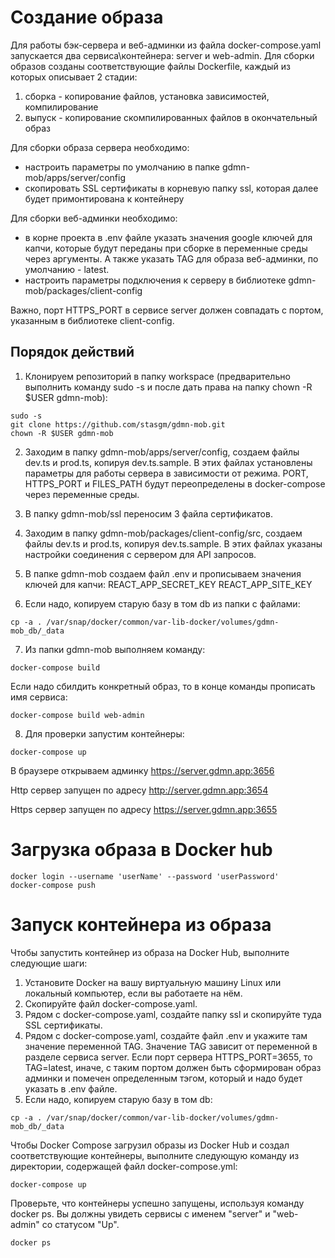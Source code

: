 # Создание образа
Для работы бэк-сервера и веб-админки из файла docker-compose.yaml запускается два сервиса\контейнера: server и web-admin.
Для сборки образов созданы соответствующие файлы Dockerfile, каждый из которых описывает 2 стадии:
1. сборка - копирование файлов, установка зависимостей, компилирование
2. выпуск - копирование скомпилированных файлов в окончательный образ

Для сборки образа сервера необходимо:
- настроить параметры по умолчанию в папке gdmn-mob/apps/server/config
- скопировать SSL сертификаты в корневую папку ssl, которая далее будет примонтирована к контейнеру

Для сборки веб-админки необходимо:
- в корне проекта в .env файле указать значения google ключей для капчи, которые будут переданы при сборке в переменные среды через аргументы. А  также указать TAG для образа веб-админки, по умолчанию - latest.
- настроить параметры подключения к серверу в библиотеке gdmn-mob/packages/client-config

Важно, порт HTTPS_PORT в сервисе server должен совпадать с портом, указанным в библиотеке client-config.

## Порядок действий
1. Клонируем репозиторий в папку workspace (предварительно выполнить команду sudo -s и после дать права на папку chown -R $USER gdmn-mob):
```
sudo -s
git clone https://github.com/stasgm/gdmn-mob.git
chown -R $USER gdmn-mob
```

2. Заходим в папку gdmn-mob/apps/server/config, создаем файлы dev.ts и prod.ts, копируя dev.ts.sample.
В этих файлах установлены параметры для работы сервера в зависимости от режима. PORT, HTTPS_PORT и FILES_PATH будут переопределены в docker-compose через переменные среды.

3. В папку gdmn-mob/ssl переносим 3 файла сертификатов.

4. Заходим в папку gdmn-mob/packages/client-config/src, создаем файлы dev.ts и prod.ts, копируя dev.ts.sample.
В этих файлах указаны настройки соединения с сервером для API запросов.

5. В папке gdmn-mob создаем файл .env и прописываем значения ключей для капчи:
REACT_APP_SECRET_KEY
REACT_APP_SITE_KEY

6. Если надо, копируем старую базу в том db из папки с файлами:
```
cp -a . /var/snap/docker/common/var-lib-docker/volumes/gdmn-mob_db/_data
```

7. Из папки gdmn-mob выполняем команду:
```
docker-compose build
```

Если надо сбилдить конкретный образ, то в конце команды прописать имя сервиса:
```
docker-compose build web-admin
```

8. Для проверки запустим контейнеры:
```
docker-compose up
```

В браузере открываем админку https://server.gdmn.app:3656

Http cервер запущен по адресу http://server.gdmn.app:3654

Https сервер запущен по адресу https://server.gdmn.app:3655


# Загрузка образа в Docker hub
```
docker login --username 'userName' --password 'userPassword'
docker-compose push
```

# Запуск контейнера из образа
Чтобы запустить контейнер из образа на Docker Hub, выполните следующие шаги:

1. Установите Docker на вашу виртуальную машину Linux или локальный компьютер, если вы работаете на нём.
2. Скопируйте файл docker-compose.yaml.
3. Рядом с docker-compose.yaml, создайте папку ssl и скопируйте туда SSL сертификаты.
4. Рядом с docker-compose.yaml, создайте файл .env и укажите там значение переменной TAG.
Значение TAG зависит от переменной в разделе сервиса server. Если порт сервера HTTPS_PORT=3655, то TAG=latest, иначе, с таким портом должен быть сформирован образ админки и помечен определенным тэгом, который и надо будет указать в .env файле.
5. Если надо, копируем старую базу в том db:
```
cp -a . /var/snap/docker/common/var-lib-docker/volumes/gdmn-mob_db/_data
```
Чтобы Docker Compose загрузил образы из Docker Hub и создал соответствующие контейнеры, выполните следующую команду из директории, содержащей файл docker-compose.yml:
```
docker-compose up
```
Проверьте, что контейнеры успешно запущены, используя команду docker ps. Вы должны увидеть сервисы с именем "server" и "web-admin" со статусом "Up".
```
docker ps
```

